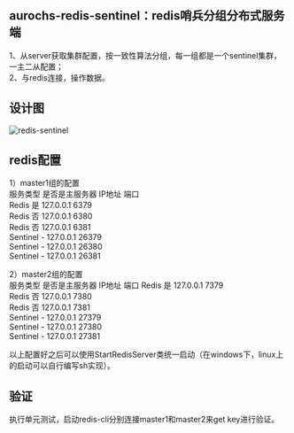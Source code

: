 ## aurochs-redis-sentinel：redis哨兵分组分布式服务端
1、从server获取集群配置，按一致性算法分组，每一组都是一个sentinel集群，一主二从配置；<br />
2、与redis连接，操作数据。<br />

## 设计图
![redis-sentinel](/doc/redis-sentinel.png)

## redis配置
1）master1组的配置<br />
服务类型	是否是主服务器	IP地址	端口<br />
Redis		是		127.0.0.1	6379<br />
Redis		否		127.0.0.1	6380<br />
Redis		否		127.0.0.1	6381<br />
Sentinel	-		127.0.0.1	26379<br />
Sentinel   -		127.0.0.1	26380<br />
Sentinel	-		127.0.0.1	26381<br />

2）master2组的配置<br />
服务类型	是否是主服务器	IP地址	端口
Redis		是		127.0.0.1	7379<br />
Redis		否		127.0.0.1	7380<br />
Redis		否		127.0.0.1	7381<br />
Sentinel	-		127.0.0.1	27379<br />
Sentinel	-		127.0.0.1	27380<br />
Sentinel	-		127.0.0.1	27381<br />

以上配置好之后可以使用StartRedisServer类统一启动（在windows下，linux上的启动可以自行编写sh实现）。<br />

## 验证
执行单元测试，启动redis-cli分别连接master1和master2来get key进行验证。<br />